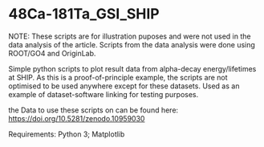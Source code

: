 # 48Ca-181Ta_GSI_SHIP
NOTE: These scripts are for illustration puposes and were not used in the data analysis of the article. Scripts from the data analysis were done using ROOT/GO4 and OriginLab. 

Simple python scripts to plot result data from alpha-decay energy/lifetimes at SHIP. As this is a proof-of-principle example, the scripts are not optimised to be used anywhere except for these datasets. 
Used as an example of dataset-software linking for testing purposes.

the Data to use these scripts on can be found here: https://doi.org/10.5281/zenodo.10959030 


Requirements: Python 3; Matplotlib
